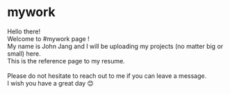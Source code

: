 # mywork

Hello there! <br>
Welcome to #mywork page ! <br>
My name is John Jang and I will be uploading my projects (no matter big or small) here. <br>
This is the reference page to my resume. <br>
<br>
Please do not hesitate to reach out to me if you can leave a message. <br>
I wish you have a great day 😊

